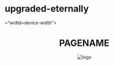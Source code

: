 # upgraded-eternally
<!DOCTYPE html>
<html>
<head>
  <meta charset=utf-8">
  <meta name="viewport" content>="widtd=device-width">
  <title>KHJ WEB</title>
 </head>
 <body>
  <header><!--all header area-->
  <h1>PAGENAME</h1>
  <img src="-blank-"alt="logo">
 </header>
